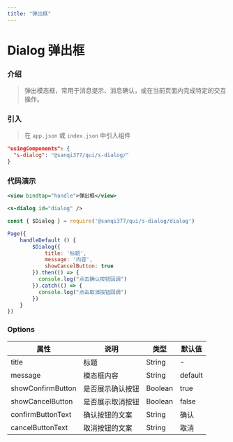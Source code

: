 ```yaml
---
title: "弹出框"
---
```


# Dialog 弹出框

### 介绍

> 弹出模态框，常用于消息提示、消息确认，或在当前页面内完成特定的交互操作。

### 引入

> 在 `app.json` 或 `index.json` 中引入组件

```json
"usingComponents": {
  "s-dialog": "@sanqi377/qui/s-dialog/"
}
```

<a-alert
      message="Dialog 组件主要依靠 JavaScript 主动调用，所以只需在 wxml 中添加一个组件，并设置 id，其余配置在 .js 里完成。"
      description="如果只有一个 Dialog 组件，建议将 id 设置为 #dialog selector 属性来指定。"
      type="info"
      show-icon
    />

### 代码演示

```xml
<view bindtap="handle">弹出框</view>

<s-dialog id="dialog" />
```

```js
const { $Dialog } = require('@sanqi377/qui/s-dialog/dialog')

Page({
    handleDefault () {
        $Dialog({
            title: '标题',
            message: '内容',
            showCancelButton: true
        }).then(() => {
          console.log("点击确认按钮回调")
        }).catch(() => {
          console.log("点击取消按钮回调")
        })
    }
})
```

### Options

| 属性              | 说明             | 类型    | 默认值  |
| ----------------- | ---------------- | ------- | ------- |
| title             | 标题             | String  | -       |
| message           | 模态框内容       | String  | default |
| showConfirmButton | 是否展示确认按钮 | Boolean | true    |
| showCancelButton  | 是否展示取消按钮 | Boolean | false   |
| confirmButtonText | 确认按钮的文案   | String  | 确认    |
| cancelButtonText  | 取消按钮的文案   | String  | 取消    |